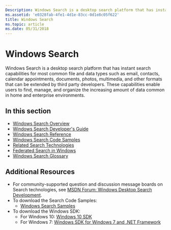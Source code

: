 ```yaml
---
Description: Windows Search is a desktop search platform that has instant search capabilities for most common file and data types such as email, contacts, calendar appointments, documents, photos, multimedia, and other formats that can be extended by third party developers. These capabilities enable users to find, manage, and organize the increasing amount of data common in home and enterprise environments.
ms.assetid: 'e0328fab-4fe1-4d1e-83cc-0d1e8c05f622'
title: Windows Search
ms.topic: article
ms.date: 05/31/2018
---
```


# Windows Search

Windows Search is a desktop search platform that has instant search capabilities for most common file and data types such as email, contacts, calendar appointments, documents, photos, multimedia, and other formats that can be extended by third party developers. These capabilities enable users to find, manage, and organize the increasing amount of data common in home and enterprise environments.

## In this section

- [Windows Search Overview](-search-3x-wds-overview.md)
- [Windows Search Developer's Guide](-search-developers-guide-entry-page.md)
- [Windows Search Reference](-search-reference-entry-page.md)
- [Windows Search Code Samples](-search-samples-ovw.md)
- [Related Search Technologies](-search-3x-wds-sampleentry.md)
- [Federated Search in Windows](-search-federated-search-overview.md)
- [Windows Search Glossary](search-glossary.md)

## Additional Resources

- For community-supported question and discussion message boards on Search technologies, see [MSDN Forum: Windows Desktop Search Development](https://social.msdn.microsoft.com/Forums/windowsdesktopsearchdevelopment/threads).
- To download the Search Code Samples:
  - [Windows Search Samples](-search-samples-ovw.md)
- To download the Windows SDK:
  - For Windows 10: [Windows 10 SDK](https://developer.microsoft.com/windows/downloads/windows-10-sdk)
  - For Windows 7: [Windows SDK for Windows 7 and .NET Framework](https://msdn.microsoft.com/windowsvista/bb980924.aspx)
